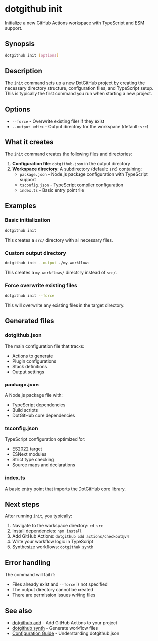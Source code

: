 # dotgithub init

Initialize a new GitHub Actions workspace with TypeScript and ESM support.

## Synopsis

```bash
dotgithub init [options]
```

## Description

The `init` command sets up a new DotGitHub project by creating the necessary directory structure, configuration files, and TypeScript setup. This is typically the first command you run when starting a new project.

## Options

- `--force` - Overwrite existing files if they exist
- `--output <dir>` - Output directory for the workspace (default: `src`)

## What it creates

The `init` command creates the following files and directories:

1. **Configuration file**: `dotgithub.json` in the output directory
2. **Workspace directory**: A subdirectory (default: `src`) containing:
   - `package.json` - Node.js package configuration with TypeScript support
   - `tsconfig.json` - TypeScript compiler configuration
   - `index.ts` - Basic entry point file

## Examples

### Basic initialization

```bash
dotgithub init
```

This creates a `src/` directory with all necessary files.

### Custom output directory

```bash
dotgithub init --output ./my-workflows
```

This creates a `my-workflows/` directory instead of `src/`.

### Force overwrite existing files

```bash
dotgithub init --force
```

This will overwrite any existing files in the target directory.

## Generated files

### dotgithub.json

The main configuration file that tracks:

- Actions to generate
- Plugin configurations
- Stack definitions
- Output settings

### package.json

A Node.js package file with:

- TypeScript dependencies
- Build scripts
- DotGitHub core dependencies

### tsconfig.json

TypeScript configuration optimized for:

- ES2022 target
- ESNext modules
- Strict type checking
- Source maps and declarations

### index.ts

A basic entry point that imports the DotGitHub core library.

## Next steps

After running `init`, you typically:

1. Navigate to the workspace directory: `cd src`
2. Install dependencies: `npm install`
3. Add GitHub Actions: `dotgithub add actions/checkout@v4`
4. Write your workflow logic in TypeScript
5. Synthesize workflows: `dotgithub synth`

## Error handling

The command will fail if:

- Files already exist and `--force` is not specified
- The output directory cannot be created
- There are permission issues writing files

## See also

- [dotgithub add](command-add.md) - Add GitHub Actions to your project
- [dotgithub synth](command-synth.md) - Generate workflow files
- [Configuration Guide](configuration.md) - Understanding dotgithub.json
